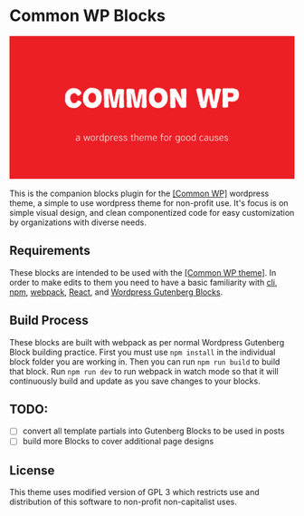 # Common WP Blocks

![](./assets/images/github.jpg)

This is the companion blocks plugin for the [[Common WP]](https://github.com/jcklpe/common-wp) wordpress theme, a simple to use wordpress theme for non-profit use. It's focus is on simple visual design, and clean componentized code for easy customization by organizations with diverse needs.

## Requirements

These blocks are intended to be used with the [[Common WP theme]](https://github.com/jcklpe/common-wp). In order to make edits to them you need to have a basic familiarity with [cli](https://www.youtube.com/watch?v=4RPtJ9UyHS0&t=), [npm](https://www.npmjs.com/), [webpack](https://webpack.js.org/), [React](https://reactjs.org/), and [Wordpress Gutenberg Blocks](https://getflywheel.com/layout/wordpress-gutenberg-blocks-custom/). 

## Build Process

These blocks are built with webpack as per normal Wordpress Gutenberg Block building practice. First you must use `npm install` in the individual block folder you are working in. Then you can run `npm run build` to build that block. Run `npm run dev` to run webpack in watch mode so that it will continuously build and update as you save changes to your blocks. 

## TODO:

- [ ] convert all template partials into Gutenberg Blocks to be used in posts
- [ ] build more Blocks to cover additional page designs

## License

This theme uses modified version of GPL 3 which restricts use and distribution of this software to non-profit non-capitalist uses.
